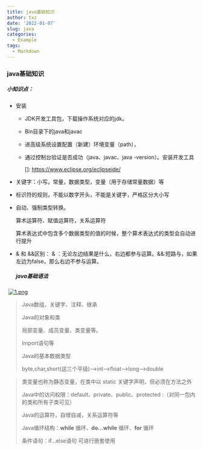 ```yaml
---
title: java基础知识
author: txz
date: '2022-01-07'
slug: java
categories:
  - Example
tags:
  - Markdown
---
```

### java基础知识

##### 小知识点：

+ 安装

  + JDK开发工具包，下载操作系统对应的jdk。

  + Bin目录下的java和javac

  + 进高级系统设置配置（新建）环境变量（path），

  + 通过控制台验证是否成功（java、javac、java -version）。安装开发工具

    []: https://www.eclipse.org/eclipseide/

    

+ 关键字：小写。常量，数据类型，变量（用于存储常量数据）等

+ 标识符的规则，不能以数字开头，不能是关键字，严格区分大小写

+ 自动、强制类型转换。

  算术运算符、赋值运算符，关系运算符

  算术表达式中包含多个数据类型的值的时候，整个算术表达式的类型会自动进行提升

+ & 和 &&区别： & ：无论左边结果是什么，右边都参与运算。&&:短路与，如果左边为false，那么右边不参与运算。

  ##### java基础语法

​       [![1.png](https://i.postimg.cc/4yShVmHf/1.png)](https://postimg.cc/0K7Qq5CF)

> Java数组，关键字、注释、继承
>
> Java的对象和类
>
> 局部变量、成员变量、类变量等。
>
> Import语句等
>
> Java的基本数据类型
>
> byte,char,short(这三个平级)——>int——>float——>long——>double

> 类变量也称为静态变量，在类中以 static 关键字声明，但必须在方法之外
>
> Java中的访问权限：default、private、public、protected :（对同一包内的类和所有子类可见）
>
> Java的运算符，自增自减，关系运算符等
>
> Java循环结构：**while** 循环、**do…while** 循环、**for** 循环
>
> 条件语句：if...else语句  可进行嵌套使用
